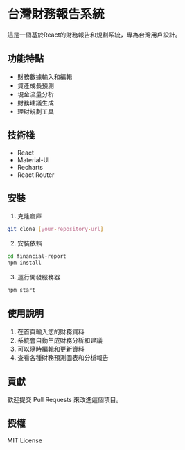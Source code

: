 # 台灣財務報告系統

這是一個基於React的財務報告和規劃系統，專為台灣用戶設計。

## 功能特點

- 財務數據輸入和編輯
- 資產成長預測
- 現金流量分析
- 財務建議生成
- 理財規劃工具

## 技術棧

- React
- Material-UI
- Recharts
- React Router

## 安裝

1. 克隆倉庫
```bash
git clone [your-repository-url]
```

2. 安裝依賴
```bash
cd financial-report
npm install
```

3. 運行開發服務器
```bash
npm start
```

## 使用說明

1. 在首頁輸入您的財務資料
2. 系統會自動生成財務分析和建議
3. 可以隨時編輯和更新資料
4. 查看各種財務預測圖表和分析報告

## 貢獻

歡迎提交 Pull Requests 來改進這個項目。

## 授權

MIT License

